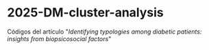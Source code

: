 # 2025-DM-cluster-analysis
Códigos del artículo "_Identifying typologies among diabetic patients: insights from biopsicosocial factors_"
